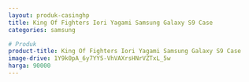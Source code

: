 ```yaml
---
layout: produk-casinghp
title: King Of Fighters Iori Yagami Samsung Galaxy S9 Case
categories: samsung

# Produk
product-title: King Of Fighters Iori Yagami Samsung Galaxy S9 Case
image-drive: 1Y9k0pA_6y7YY5-VhVAXrsHNrVZTxL_5w
harga: 90000
---
```

